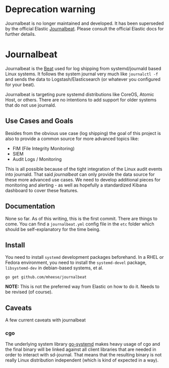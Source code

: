 # **Deprecation warning**

Journalbeat is no longer maintained and developed. It has been superseded by the official Elastic [Journalbeat](https://www.elastic.co/guide/en/beats/journalbeat/current/journalbeat-overview.html). Please consult the official Elastic docs for further details.

# Journalbeat

Journalbeat is the [Beat](https://www.elastic.co/products/beats) used for log
shipping from systemd/journald based Linux systems. It follows the system journal
very much like `journalctl -f` and sends the data to Logstash/Elasticsearch (or
whatever you configured for your beat).

Journalbeat is targeting pure systemd distributions like CoreOS, Atomic Host, or
others. There are no intentions to add support for older systems that do not use
journald.

## Use Cases and Goals

Besides from the obvious use case (log shipping) the goal of this project is also
to provide a common source for more advanced topics like:
- FIM (File Integrity Monitoring)
- SIEM
- Audit Logs / Monitoring

This is all possible because of the tight integration of the Linux audit events
into journald. That said _journalbeat_ can only provide the data source for
these more advanced use cases. We need to develop additional pieces for
monitoring and alerting - as well as hopefully a standardized Kibana dashboard
to cover these features.

## Documentation

None so far. As of this writing, this is the first commit. There are things to
come. You can find a `journalbeat.yml` config file in the `etc` folder which
should be self-explanatory for the time being.

## Install

You need to install `systemd` development packages beforehand. In a
RHEL or Fedora environment, you need to install the `systemd-devel` package, `libsystemd-dev` in debian-based systems, et al.

`go get github.com/mheese/journalbeat`

**NOTE:** This is not the preferred way from Elastic on how to do it. Needs to
be revised (of course).

## Caveats

A few current caveats with journalbeat

### cgo

The underlying system library [go-systemd](https://github.com/coreos/go-systemd) makes heavy usage of cgo and the final binary will be linked against all client libraries that are needed in order to interact with sd-journal. That means that
the resulting binary is not really Linux distribution independent (which is kind of expected in a way).

